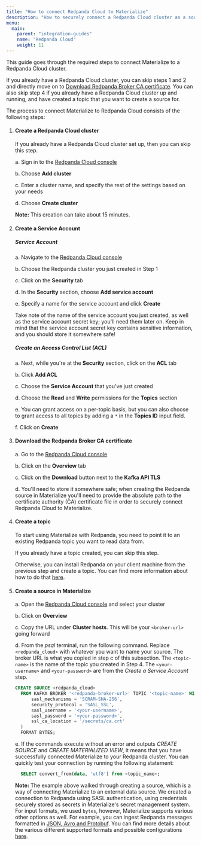 ```yaml
---
title: "How to connect Redpanda Cloud to Materialize"
description: "How to securely connect a Redpanda Cloud cluster as a source to Materialize."
menu:
  main:
    parent: "integration-guides"
    name: "Redpanda Cloud"
    weight: 11
---
```


This guide goes through the required steps to connect Materialize to a Redpanda Cloud cluster.

If you already have a Redpanda Cloud cluster, you can skip steps 1 and 2 and directly move on to [Download Redpanda Broker CA certificate](#download-the-redpanda-broker-ca-certificate). You can also skip step 4 if you already have a Redpanda Cloud cluster up and running, and have created a topic that you want to create a source for.

The process to connect Materialize to Redpanda Cloud consists of the following steps:
1. #### Create a Redpanda Cloud cluster
    If you already have a Redpanda Cloud cluster set up, then you can skip this step.

    a. Sign in to the [Redpanda Cloud console](https://vectorized.cloud/)

    b. Choose **Add cluster**

    c. Enter a cluster name, and specify the rest of the settings based on your needs

    d. Choose **Create cluster**

    **Note:** This creation can take about 15 minutes.

2. #### Create a Service Account
    ##### Service Account
    a. Navigate to the [Redpanda Cloud console](https://vectorized.cloud/)

    b. Choose the Redpanda cluster you just created in Step 1

    c. Click on the **Security** tab

    d. In the **Security** section, choose **Add service account**

    e. Specify a name for the service account and click **Create**

    Take note of the name of the service account you just created, as well as the service account secret key; you'll need them later on. Keep in mind that the service account secret key contains sensitive information, and you should store it somewhere safe!

    ##### Create an Access Control List (ACL)
    a. Next, while you're at the **Security** section, click on the **ACL** tab

    b. Click **Add ACL**

    c. Choose the **Service Account** that you've just created

    d. Choose the **Read** and **Write** permissions for the **Topics** section

    e. You can grant access on a per-topic basis, but you can also choose to grant access to all topics by adding a `*` in the **Topics ID** input field.

    f. Click on **Create**

3. #### Download the Redpanda Broker CA certificate
    a. Go to the [Redpanda Cloud console](https://vectorized.cloud/)

    b. Click on the **Overview** tab

    c. Click on the **Download** button next to the **Kafka API TLS**

    d. You'll need to store it somewhere safe; when creating the Redpanda source in Materialize you'll need to provide the absolute path to the certificate authority (CA) certificate file in order to securely connect Redpanda Cloud to Materialize.

4. #### Create a topic
    To start using Materialize with Redpanda, you need to point it to an existing Redpanda topic you want to read data from.

    If you already have a topic created, you can skip this step.

    Otherwise, you can install Redpanda on your client machine from the previous step and create a topic. You can find more information about how to do that [here](https://docs.redpanda.com/docs/reference/rpk-commands/#rpk-topic-create).


5. #### Create a source in Materialize
    a. Open the [Redpanda Cloud console](https://vectorized.cloud/) and select your cluster

    b. Click on **Overview**

    c. Copy the URL under **Cluster hosts**. This will be your `<broker-url>` going forward

    d. From the _psql_ terminal, run the following command. Replace `<redpanda_cloud>` with whatever you want to name your source. The broker URL is what you copied in step c of this subsection. The `<topic-name>` is the name of the topic you created in Step 4. The `<your-username>` and `<your-password>` are from the _Create a Service Account_ step.
    ```sql
    CREATE SOURCE <redpanda_cloud>
      FROM KAFKA BROKER '<redpanda-broker-url>' TOPIC '<topic-name>' WITH (
          sasl_mechanisms = 'SCRAM-SHA-256',
          security_protocol = 'SASL_SSL',
          sasl_username = '<your-username>',
          sasl_password = '<your-password>',
          ssl_ca_location = '/secrets/ca.crt'
      )
      FORMAT BYTES;
    ```

    e. If the commands execute without an error and outputs _CREATE SOURCE_ and _CREATE MATERIALIZED VIEW_, it means that you have successfully connected Materialize to your Redpanda cluster. You can quickly test your connection by running the following statement:
    ```sql
      SELECT convert_from(data, 'utf8') from <topic_name>;
    ```

    **Note:** The example above walked through creating a source, which is a way of connecting Materialize to an external data source. We created a connection to Redpanda using SASL authentication, using credentials securely stored as secrets in Materialize's secret management system. For input formats, we used `bytes`, however, Materialize supports various other options as well. For example, you can ingest Redpanda messages formatted in [JSON, Avro and Protobuf](/sql/create-source/kafka/#supported-formats). You can find more details about the various different supported formats and possible configurations [here](/sql/create-source/kafka/).
